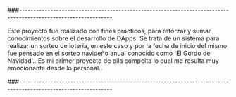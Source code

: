 
###---------------------------------------------------------------------------------------------------------------

Este proyecto fue realizado con fines prácticos, para reforzar y sumar conocimientos sobre el desarrollo de DApps. 
Se trata de un sistema para realizar un sorteo de lotería, en este caso y por la fecha de inicio del mismo fue 
pensado en el sorteo navideño anual conocido como 'El Gordo de Navidad'.. Es mi primer proyecto de pila compelta
lo cual me resulta muy emocionante desde lo personal..  

###---------------------------------------------------------------------------------------------------------------
